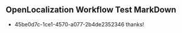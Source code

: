## OpenLocalization Workflow Test MarkDown
* 45be0d7c-1ce1-4570-a077-2b4de2352346 thanks!

<!--HONumber=Jul16_HO3-->


